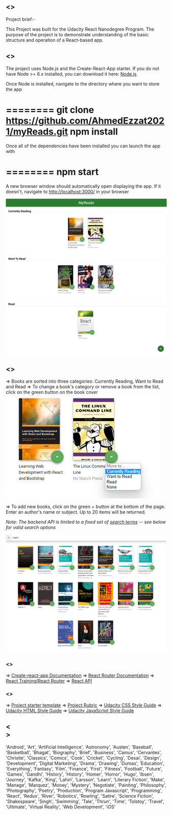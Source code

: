 ## <<MyReads App>>

Project brief:-

This Project was built for the Udacity React Nanodegree Program. The purpose of the project is to demonstrate understanding of the basic structure and operation of a React-based app.

## <<How to Load the App>>

The project uses Node.js and the Create-React-App starter. If you do not have Node >= 6.x installed, you can download it here: [Node.js](https://nodejs.org/en/)

Once Node is installed, navigate to the directory where you want to store the app

========
git clone https://github.com/AhmedEzzat2021/myReads.git
npm install
========

Once all of the dependencies have been installed you can launch the app with

========
npm start
========

A new browser window should automatically open displaying the app. If it doesn't, navigate to [http://localhost:3000/](http://localhost:3000/) in your browser

![Load Screen](src/screenshots/load-app.png "load screen")

## <<How to Use the App>>

=> Books are sorted into three categories: Currently Reading, Want to Read and Read
=> To change a book's category or remove a book from the list, click on the green button on the book cover
  ![Change menu](src/screenshots/change-shelf.png "change")

=> To add new books, click on the green + button at the bottom of the page.
  Enter an author's name or subject. Up to 20 items will be returned.

_Note: The backend API is limited to a fixed set of [search terms](#search-terms) -- see below for valid search options_

![Search Screen](src/screenshots/search-books.png "search")

### <<Resources and Documentation>>

=> [Create-react-app Documentation](https://github.com/facebookincubator/create-react-app)
=> [React Router Documentation](http://knowbody.github.io/react-router-docs/)
=> [React Training/React Router](https://reacttraining.com/react-router/web/api/BrowserRouter)
=> [React API](https://facebook.github.io/react/docs/react-api.html)

### <<Udacity Resources>>

=> [Project starter template](https://github.com/udacity/reactnd-project-myreads-starter)
=> [Project Rubric](https://review.udacity.com/#!/rubrics/918/view)
=> [Udacity CSS Style Guide](http://udacity.github.io/frontend-nanodegree-styleguide/css.html)
=> [Udacity HTML Style Guide](http://udacity.github.io/frontend-nanodegree-styleguide/index.html)
=> [Udacity JavaScript Style Guide](http://udacity.github.io/frontend-nanodegree-styleguide/javascript.html)

## <<Search Terms>>

'Android', 'Art', 'Artificial Intelligence', 'Astronomy', 'Austen', 'Baseball', 'Basketball', 'Bhagat', 'Biography', 'Brief', 'Business', 'Camus', 'Cervantes', 'Christie', 'Classics', 'Comics', 'Cook', 'Cricket', 'Cycling', 'Desai', 'Design', 'Development', 'Digital Marketing', 'Drama', 'Drawing', 'Dumas', 'Education', 'Everything', 'Fantasy', 'Film', 'Finance', 'First', 'Fitness', 'Football', 'Future', 'Games', 'Gandhi', 'History', 'History', 'Homer', 'Horror', 'Hugo', 'Ibsen', 'Journey', 'Kafka', 'King', 'Lahiri', 'Larsson', 'Learn', 'Literary Fiction', 'Make', 'Manage', 'Marquez', 'Money', 'Mystery', 'Negotiate', 'Painting', 'Philosophy', 'Photography', 'Poetry', 'Production', 'Program Javascript', 'Programming', 'React', 'Redux', 'River', 'Robotics', 'Rowling', 'Satire', 'Science Fiction', 'Shakespeare', 'Singh', 'Swimming', 'Tale', 'Thrun', 'Time', 'Tolstoy', 'Travel', 'Ultimate', 'Virtual Reality', 'Web Development', 'iOS'


